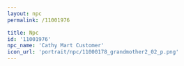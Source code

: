 ```yaml
---
layout: npc
permalink: /11001976

title: Npc
id: '11001976'
npc_name: 'Cathy Mart Customer'
icon_url: 'portrait/npc/11000178_grandmother2_02_p.png'
---
```

